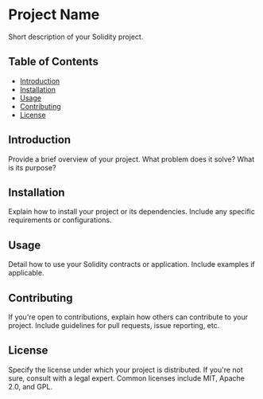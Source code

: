 # Project Name

Short description of your Solidity project.

## Table of Contents

- [Introduction](#introduction)
- [Installation](#installation)
- [Usage](#usage)
- [Contributing](#contributing)
- [License](#license)

## Introduction

Provide a brief overview of your project. What problem does it solve? What is its purpose?

## Installation

Explain how to install your project or its dependencies. Include any specific requirements or configurations.

## Usage

Detail how to use your Solidity contracts or application. Include examples if applicable.

## Contributing

If you're open to contributions, explain how others can contribute to your project. Include guidelines for pull requests, issue reporting, etc.

## License

Specify the license under which your project is distributed. If you're not sure, consult with a legal expert. Common licenses include MIT, Apache 2.0, and GPL.

